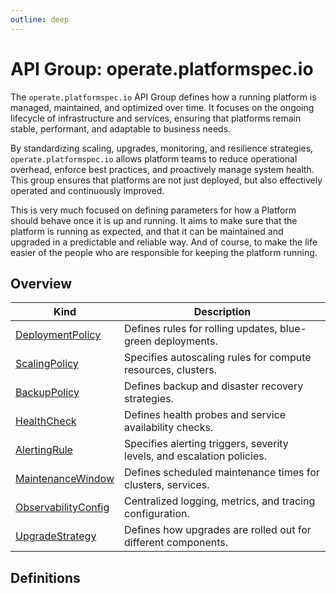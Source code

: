 ```yaml
---
outline: deep
---
```


# API Group: operate.platformspec.io
The `operate.platformspec.io` API Group defines how a running platform is managed, maintained, and optimized over time.  It focuses on the ongoing lifecycle of infrastructure and services, ensuring that platforms remain stable, performant, and adaptable to business needs.

By standardizing scaling, upgrades, monitoring, and resilience strategies, `operate.platformspec.io` allows platform teams to reduce operational overhead, enforce best practices, and proactively manage system health.  This group ensures that platforms are not just deployed, but also effectively operated and continuously improved.

This is very much focused on defining parameters for how a Platform should behave once it is up and running.  It aims to make sure that the platform is running as expected, and that it can be maintained and upgraded in a predictable and reliable way.  And of course, to make the life easier of the people who are responsible for keeping the platform running.

## Overview
| Kind | Description |
| --- | --- |
| [DeploymentPolicy](#deploymentpolicy) | Defines rules for rolling updates, blue-green deployments. |
| [ScalingPolicy](#scalingpolicy) | Specifies autoscaling rules for compute resources, clusters. |
| [BackupPolicy](#backuppolicy) | Defines backup and disaster recovery strategies. |
| [HealthCheck](#healthcheck) | Defines health probes and service availability checks. |
| [AlertingRule](#alertingrule) | Specifies alerting triggers, severity levels, and escalation policies. |
| [MaintenanceWindow](#maintenancewindow) | Defines scheduled maintenance times for clusters, services. |
| [ObservabilityConfig](#observabilityconfig) | Centralized logging, metrics, and tracing configuration. |
| [UpgradeStrategy](#upgradestrategy) | Defines how upgrades are rolled out for different components. |

## Definitions

